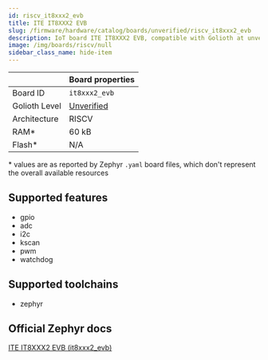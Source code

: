 ```yaml
---
id: riscv_it8xxx2_evb
title: ITE IT8XXX2 EVB
slug: /firmware/hardware/catalog/boards/unverified/riscv_it8xxx2_evb
description: IoT board ITE IT8XXX2 EVB, compatible with Golioth at unverified level.
image: /img/boards/riscv/null
sidebar_class_name: hide-item
---
```


[//]: # (This is an auto-generated file, do not edit! Changes to it will be lost upon re-generation)



|                | Board properties     |
| -------------  | -------------------- |
| Board ID       | `it8xxx2_evb` |
| Golioth Level  | [Unverified](/firmware/hardware#unverified-boards) |
| Architecture   | RISCV |
| RAM*           | 60 kB |
| Flash*         | N/A |

\* values are as reported by Zephyr `.yaml` board files, which don't represent the overall available resources



## Supported features

* gpio
* adc
* i2c
* kscan
* pwm
* watchdog

## Supported toolchains

* zephyr

## Official Zephyr docs

[ITE IT8XXX2 EVB (it8xxx2_evb)](https://docs.zephyrproject.org/3.6.0/boards/riscv/it8xxx2_evb/doc/index.html)
